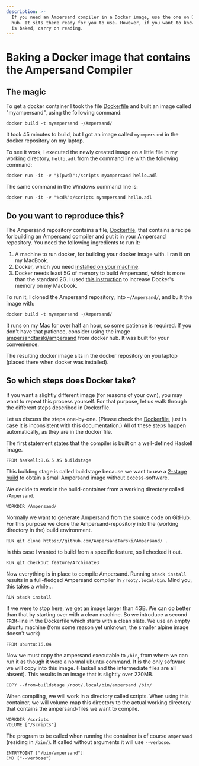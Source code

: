 ```yaml
---
description: >-
  If you need an Ampersand compiler in a Docker image, use the one on Docker
  hub. It sits there ready for you to use. However, if you want to know how it
  is baked, carry on reading.
---
```


# Baking a Docker image that contains the Ampersand Compiler

## The magic

To get a docker container I took the file [Dockerfile](https://github.com/AmpersandTarski/Ampersand/blob/feature/dockerize/docker/Dockerfile) and built an image called "myampersand", using the following command:

```text
docker build -t myampersand ~/Ampersand/
```

It took 45 minutes to build, but I got an image called `myampersand` in the docker repository on my laptop.

To see it work, I executed the newly created image on a little file in my working directory, `hello.adl` from the command line with the following command:

```text
docker run -it -v "$(pwd)":/scripts myampersand hello.adl
```

The same command in the Windows command line is:

```text
docker run -it -v "%cd%":/scripts myampersand hello.adl
```

## Do you want to reproduce this?

The Ampersand repository contains a file, [Dockerfile](https://github.com/AmpersandTarski/Ampersand/blob/development/Dockerfile), that contains a recipe for building an Ampersand compiler and put it in your Ampersand repository. You need the following ingredients to run it:

1. A machine to run docker, for building your docker image with. I ran it on my MacBook.
2. Docker, which you need [installed on your machine](https://docs.docker.com/install/).
3. Docker needs least 5G of memory to build Ampersand, which is more than the standard 2G. I used [this instruction](https://stackoverflow.com/questions/44533319/how-to-assign-more-memory-to-docker-container/44533437#44533437) to increase Docker's memory on my Macbook.

To run it, I cloned the Ampersand repository, into `~/Ampersand/`, and built the image with:

```text
docker build -t myampersand ~/Ampersand/
```

It runs on my Mac for over half an hour, so some patience is required. If you don't have that patience, consider using the image [ampersandtarski/ampersand](https://hub.docker.com/r/ampersandtarski/ampersand) from docker hub. It was built for your convenience.

The resulting docker image sits in the docker repository on you laptop \(placed there when docker was installed\).

## So which steps does Docker take?

If you want a slightly different image \(for reasons of your own\), you may want to repeat this process yourself. For that purpose, let us walk through the different steps described in Dockerfile.

Let us discuss the steps one-by-one. \(Please check the [Dockerfile](https://github.com/AmpersandTarski/Ampersand/blob/feature/dockerize/docker/Dockerfile), just in case it is inconsistent with this documentation.\) All of these steps happen automatically, as they are in the docker file.

The first statement states that the compiler is built on a well-defined Haskell image.

```text
FROM haskell:8.6.5 AS buildstage
```

This building stage is called buildstage because we want to use a [2-stage build](https://docs.docker.com/develop/develop-images/multistage-build/) to obtain a small Ampersand image without excess-software.

We decide to work in the build-container from a working directory called `/Ampersand`.

```text
WORKDIR /Ampersand/
```

Normally we want to generate Ampersand from the source code on GitHub. For this purpose we clone the Ampersand-repository into the \(working directory in the\) build environment.

```text
RUN git clone https://github.com/AmpersandTarski/Ampersand/ .
```

In this case I wanted to build from a specific feature, so I checked it out.

```text
RUN git checkout feature/Archimate3
```

Now everything is in place to compile Ampersand. Running `stack install` results in a full-fledged Ampersand compiler  in `/root/.local/bin`. Mind you, this takes a while...

```text
RUN stack install
```

If we were to stop here, we get an image larger than 4GB. We can do better than that by starting over with a clean machine. So we introduce a second `FROM`-line in the Dockerfile which starts with a clean slate. We use an empty ubuntu machine \(form some reason yet unknown, the smaller alpine image doesn't work\)

```text
FROM ubuntu:16.04
```

Now we must copy the ampersand executable to `/bin`, from where we can run it as though it were a normal ubuntu-command. It is the only software we will copy into this image. \(Haskell and the intermediate files are all absent\). This results in an image that is slightly over 220MB.

```text
COPY --from=buildstage /root/.local/bin/ampersand /bin/
```

When compiling, we  will work in a directory called scripts. When using this container, we will volume-map this directory to the actual working directory that contains the ampersand-files we want to compile.

```text
WORKDIR /scripts
VOLUME ["/scripts"]
```

The program to be called when running the container is of course `ampersand` \(residing in `/bin/`\). If called without arguments it will use `--verbose`.

```text
ENTRYPOINT ["/bin/ampersand"]
CMD ["--verbose"]
```

